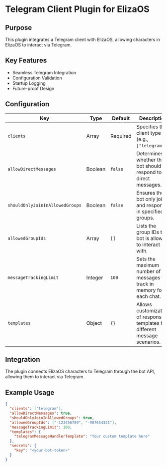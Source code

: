 # Telegram Client Plugin for ElizaOS

## Purpose

This plugin integrates a Telegram client with ElizaOS, allowing characters in ElizaOS to interact via Telegram.

## Key Features

- Seamless Telegram Integration
- Configuration Validation
- Startup Logging
- Future-proof Design

## Configuration

| Key                             | Type    | Default  | Description                                                                 |
| ------------------------------- | ------- | -------- | --------------------------------------------------------------------------- |
| `clients`                       | Array   | Required | Specifies the client type (e.g., `["telegram"]`).                           |
| `allowDirectMessages`           | Boolean | `false`  | Determines whether the bot should respond to direct messages.               |
| `shouldOnlyJoinInAllowedGroups` | Boolean | `false`  | Ensures the bot only joins and responds in specified groups.                |
| `allowedGroupIds`               | Array   | `[]`     | Lists the group IDs the bot is allowed to interact with.                    |
| `messageTrackingLimit`          | Integer | `100`    | Sets the maximum number of messages to track in memory for each chat.       |
| `templates`                     | Object  | `{}`     | Allows customization of response templates for different message scenarios. |

## Integration

The plugin connects ElizaOS characters to Telegram through the bot API, allowing them to interact via Telegram.

## Example Usage

```json
{
  "clients": ["telegram"],
  "allowDirectMessages": true,
  "shouldOnlyJoinInAllowedGroups": true,
  "allowedGroupIds": ["-123456789", "-987654321"],
  "messageTrackingLimit": 100,
  "templates": {
    "telegramMessageHandlerTemplate": "Your custom template here"
  },
  "secrets": {
    "key": "<your-bot-token>"
  }
}
```
